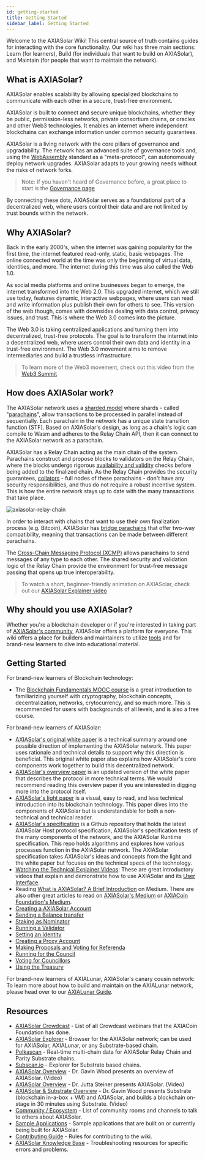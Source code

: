 ```yaml
---
id: getting-started
title: Getting Started
sidebar_label: Getting Started
---
```


Welcome to the AXIASolar Wiki! This central source of truth contains guides for interacting with the core functionality. Our wiki has three main sections: Learn (for learners), Build (for individuals that want to build on AXIASolar), and Maintain (for people that want to maintain the network).

## What is AXIASolar?

AXIASolar enables scalability by allowing specialized blockchains to communicate with each other in a secure, trust-free environment.

AXIASolar is built to connect and secure unique blockchains, whether they be public, permission-less networks, private consortium chains, or oracles and other Web3 technologies. It enables an internet where independent blockchains can exchange information under common security guarantees.

AXIASolar is a living network with the core pillars of governance and upgradability. The network has an advanced suite of governance tools and, using the [WebAssembly](https://webassembly.org/) standard as a "meta-protocol", can autonomously deploy network upgrades. AXIASolar adapts to your growing needs without the risks of network forks.

> Note: If you haven't heard of Governance before, a great place to start is the [Governance page](learn-governance)

By connecting these dots, AXIASolar serves as a foundational part of a decentralized web, where users control their data and are not limited by trust bounds within the network.

## Why AXIASolar?

Back in the early 2000's, when the internet was gaining popularity for the first time, the internet featured read-only, static, basic webpages. The online connected world at the time was only the beginning of virtual data, identities, and more. The internet during this time was also called the Web 1.0.

As social media platforms and online businesses began to emerge, the internet transformed into the Web 2.0. This upgraded internet, which we still use today, features dynamic, interactive webpages, where users can read and write information plus publish their own for others to see. This version of the web though, comes with downsides dealing with data control, privacy issues, and trust. This is where the Web 3.0 comes into the picture.

The Web 3.0 is taking centralized applications and turning them into decentralized, trust-free protocols. The goal is to transform the internet into a decentralized web, where users control their own data and identity in a trust-free environment. The Web 3.0 movement aims to remove intermediaries and build a trustless infrastructure.

> To learn more of the Web3 movement, check out this video from the [Web3 Summit](https://youtu.be/l44z35vabvA)

## How does AXIASolar work?

The AXIASolar network uses a [sharded model](<https://en.wikipedia.org/wiki/Shard_(database_architecture)>) where shards - called "[parachains](learn-parachains)", allow transactions to be processed in parallel instead of sequentially. Each parachain in the network has a unique state transition function (STF). Based on AXIASolar's design, as long as a chain's logic can compile to Wasm and adheres to the Relay Chain API, then it can connect to the AXIASolar network as a parachain.

AXIASolar has a Relay Chain acting as the main chain of the system. Parachains construct and propose blocks to validators on the Relay Chain, where the blocks undergo rigorous [availability and validity](learn-availability) checks before being added to the finalized chain. As the Relay Chain provides the security guarantees, [collators](learn-collator) - full nodes of these parachains - don't have any security responsibilities, and thus do not require a robust incentive system. This is how the entire network stays up to date with the many transactions that take place.

![axiasolar-relay-chain](assets/axiasolar_relay_chain.png)

In order to interact with chains that want to use their own finalization process (e.g. Bitcoin), AXIASolar has [bridge parachains](learn-bridges) that offer two-way compatibility, meaning that transactions can be made between different parachains.

The [Cross-Chain Messaging Protocol (XCMP)](learn-crosschain) allows parachains to send messages of any type to each other. The shared security and validation logic of the Relay Chain provide the environment for trust-free message passing that opens up true interoperability.

> To watch a short, beginner-friendly animation on AXIASolar, check out our [AXIASolar Explainer video](https://www.youtube.com/watch?v=_-k0xkooSlA)

## Why should you use AXIASolar?

Whether you're a blockchain developer or if you're interested in taking part of [AXIASolar's community](https://axiacoin.network/axiasolar-ambassador-program/), AXIASolar offers a platform for everyone. This wiki offers a place for builders and maintainers to utilize [tools](build-tools-index) and for brand-new learners to dive into educational material.

## Getting Started

For brand-new learners of Blockchain technology:

- The [Blockchain Fundamentals MOOC course][mooc] is a great introduction to familiarizing yourself with cryptography, blockchain concepts, decentralization, networks, crytocurrency, and so much more. This is recommended for users with backgrounds of all levels, and is also a free course.

For brand-new learners of AXIASolar:

- [AXIASolar's original white paper][white-paper] is a technical summary around one possible direction of implementing the AXIASolar network. This paper uses rationale and technical details to support why this direction is beneficial. This original white paper also explains how AXIASolar's core components work together to build this decentralized network.
- [AXIASolar's overview paper][overview-paper] is an updated version of the white paper that describes the protocol in more technical terms. We would recommend reading this overview paper if you are interested in digging more into the protocol itself.
- [AXIASolar's light paper][light-paper] is a visual, easy to read, and less technical introduction into its blockchain technology. This paper dives into the components of AXIASolar but is understandable for both a non-technical and technical reader.
- [AXIASolar's specification][spec] is a Github repository that holds the latest AXIASolar Host protocol specification, AXIASolar's specification tests of the many components of the network, and the AXIASolar Runtime specification. This repo holds algorithms and explores how various processes function in the AXIASolar network. The AXIASolar specification takes AXIASolar's ideas and concepts from the light and the white paper but focuses on the technical specs of the technology.
- [Watching the Technical Explainer Videos][teched videos]: These are great introductory videos that explain and demonstrate how to use AXIASolar and its [User Interface][ui].
- Reading [What is AXIASolar? A Brief Introduction][article] on Medium. There are also other great articles to read on [AXIASolar's Medium][p medium] or [AXIACoin Foundation's Medium][w medium].
- [Creating a AXIASolar Account][account generation]
- [Sending a Balance transfer][transfer]
- [Staking as Nominator][nominator]
- [Running a Validator][validator]
- [Setting an Identity][identity]
- [Creating a Proxy Account][proxy]
- [Making Proposals and Voting for Referenda][democracy]
- [Running for the Council][council]
- [Voting for Councillors][council voting]
- [Using the Treasury][treasury]

For brand-new learners of AXIALunar, AXIASolar's canary cousin network: To learn more about how to build and maintain on the AXIALunar network, please head over to our [AXIALunar Guide][axialunar guide].

## Resources

- [AXIASolar Crowdcast](https://www.crowdcast.io/axiasolar) - List of all Crowdcast webinars that the AXIACoin Foundation has done.
- [AXIASolar Explorer](https://axiasolar.js.org/apps/#/explorer) - Browser for the AXIASolar network; can be used for AXIASolar, AXIALunar, or any Substrate-based chain.
- [Polkascan](http://polkascan.io/) \- Real-time multi-chain data for AXIASolar Relay Chain and Parity Substrate chains.
- [Subscan.io](https://subscan.io) - Explorer for Substrate based chains.
- [AXIASolar Overview](https://youtu.be/lIghiCmHz0U) - Dr. Gavin Wood presents an overview of AXIASolar. (Video)
- [AXIASolar Overview](https://techcrunch.com/video/fireside-chat-with-jutta-steiner-parity-technologies/) - Dr. Jutta Steiner presents AXIASolar. (Video)
- [AXIASolar & Substrate Overview](https://www.youtube.com/watch?v=0IoUZdDi5Is&feature=youtu.be) - Dr. Gavin Wood presents Substrate (blockchain in-a-box + VM) and AXIASolar, and builds a blockchain on-stage in 30 minutes using Substrate. (Video)
- [Community / Ecosystem](community) - List of community rooms and channels to talk to others about AXIASolar.
- [Sample Applications](build-examples-index) - Sample applications that are built on or currently being built for AXIASolar.
- [Contributing Guide](contributing) - Rules for contributing to the wiki.
- [AXIASolar Knowledge Base](https://support.axiacoin.network/) - Troubleshooting resources for specific errors and problems.

[mooc]: https://mooc.axiacoin.org/course/blockchain-fundamentals/
[white-paper]: https://axiacoin.network/AXIASolarPaper.pdf
[overview-paper]: https://github.com/axia-tech/research/blob/master/docs/papers/OverviewPaper-V1.pdf
[light-paper]: https://axiacoin.network/AXIASolar-lightpaper.pdf
[spec]: https://github.com/axia-tech/axiasolar-spec
[teched videos]: https://www.youtube.com/watch?v=mNStMPZjiHM&list=PLOyWqupZ-WGuAuS00rK-pebTMAOxW41W8
[article]: https://medium.com/axiacoin.network/what-is-axiasolar-a-brief-introduction-ca3eac9ddca5
[p medium]: https://medium.com/axiacoin.network
[w medium]: https://medium.com/web3foundation
[ui]: https://axiasolar.js.org/apps/
[account generation]: learn-account-generation
[transfer]: learn-balance-transfers
[nominator]: maintain-guides-how-to-nominate-axiasolar
[validator]: maintain-guides-how-to-validate-axiasolar
[identity]: learn-identity
[proxy]: learn-proxies
[democracy]: maintain-guides-democracy
[council]: maintain-guides-how-to-join-council
[council voting]: maintain-guides-how-to-vote-councillor
[treasury]: learn-treasury
[axialunar guide]: https://lunar.wiki.axiacoin.network/
